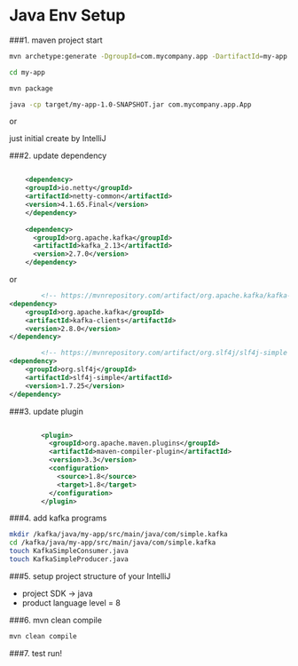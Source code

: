 # Java Env Setup

###1. maven project start
```bash
mvn archetype:generate -DgroupId=com.mycompany.app -DartifactId=my-app -DarchetypeArtifactId=maven-archetype-quickstart -DarchetypeVersion=1.4 -DinteractiveMode=false

cd my-app

mvn package

java -cp target/my-app-1.0-SNAPSHOT.jar com.mycompany.app.App

```

or 

just initial create by IntelliJ

###2. update dependency
```xml

    <dependency>
    <groupId>io.netty</groupId>
    <artifactId>netty-common</artifactId>
    <version>4.1.65.Final</version>
    </dependency>
    
    <dependency>
      <groupId>org.apache.kafka</groupId>
      <artifactId>kafka_2.13</artifactId>
      <version>2.7.0</version>
    </dependency>

```

or


```xml
        <!-- https://mvnrepository.com/artifact/org.apache.kafka/kafka-clients -->
<dependency>
    <groupId>org.apache.kafka</groupId>
    <artifactId>kafka-clients</artifactId>
    <version>2.8.0</version>
</dependency>

        <!-- https://mvnrepository.com/artifact/org.slf4j/slf4j-simple -->
<dependency>
    <groupId>org.slf4j</groupId>
    <artifactId>slf4j-simple</artifactId>
    <version>1.7.25</version>
</dependency>

```

###3. update plugin
```xml

        <plugin>
          <groupId>org.apache.maven.plugins</groupId>
          <artifactId>maven-compiler-plugin</artifactId>
          <version>3.3</version>
          <configuration>
            <source>1.8</source>
            <target>1.8</target>
          </configuration>
        </plugin>

```

###4. add kafka programs
```bash
mkdir /kafka/java/my-app/src/main/java/com/simple.kafka
cd /kafka/java/my-app/src/main/java/com/simple.kafka
touch KafkaSimpleConsumer.java
touch KafkaSimpleProducer.java
```

###5. setup project structure of your IntelliJ
- project SDK -> java
- product language level = 8

###6. mvn clean compile
```bash
mvn clean compile
```

###7. test run!
